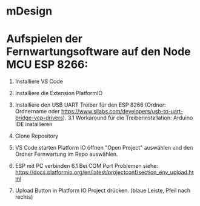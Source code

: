 # mDesign

# Aufspielen der Fernwartungsoftware auf den Node MCU ESP 8266:

1. Installiere VS Code
2. Installiere die Extension PlatformIO
3. Installiere den USB UART Treiber für den ESP 8266 (Ordner: Ordnername oder https://www.silabs.com/developers/usb-to-uart-bridge-vcp-drivers).
3.1 Workaround für die Treiberinstallation: Arduino IDE installieren

4. Clone Repository
5. VS Code starten Platform IO öffnen "Open Project" auswählen und den Ordner Fernwartung im Repo auswählen.
6. ESP mit PC verbinden
6.1 Bei COM Port Problemen siehe: https://docs.platformio.org/en/latest/projectconf/section_env_upload.html

7. Upload Button in Platform IO Project drücken. (blaue Leiste, Pfeil nach rechts)
